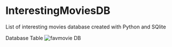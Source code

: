 # InterestingMoviesDB
List of interesting movies database created with Python and SQlite

Database Table
![favmovie DB](https://user-images.githubusercontent.com/62141525/137309461-64d1725c-4b76-49d3-ae54-520e4b8bcfa7.png)

